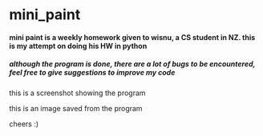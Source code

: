 # mini_paint
#### mini paint is a weekly homework given to wisnu, a CS student in NZ. this is my attempt on doing his HW in python

##### although the program is done, there are a lot of bugs to be encountered, feel free to give suggestions to improve my code

this is a screenshot showing the program



this is an image saved from the program



cheers :)
